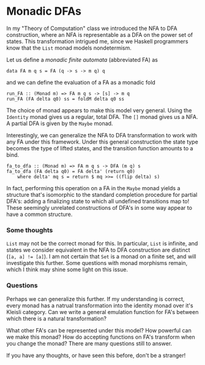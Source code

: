 # Monadic DFAs

In my "Theory of Computation" class we introduced the NFA to DFA construction, where an NFA is representable as a DFA on the power set of states. This transformation intrigued me, since we Haskell programmers know that the  ``List`` monad models nondetermism. 

Let us define a *monadic finite automata* (abbreviated FA) as 
```
data FA m q s = FA (q -> s -> m q) q
```
and we can define the evaluation of a FA as a monadic fold
```
run_FA :: (Monad m) => FA m q s -> [s] -> m q
run_FA (FA delta q0) ss = foldM delta q0 ss
```
The choice of monad appears to make this model very general. Using the ``Identity`` monad gives us a regular, total DFA. The ``[]`` monad gives us a NFA. A partial DFA is given by the ``Maybe`` monad. 

Interestingly, we can generalize the NFA to DFA transformation to work with any FA under this framework. Under this general construction the state type becomes the type of lifted states, and the transition function amounts to a bind. 
```
fa_to_dfa :: (Monad m) => FA m q s -> DFA (m q) s 
fa_to_dfa (FA delta q0) = FA delta' (return q0)     
    where delta' mq s = return $ mq >>= ((flip delta) s)
```
In fact, performing this operation on a FA in the ``Maybe`` monad yields a structure that's isomorphic to the standard completion procedure for partial DFA's: adding a finalizing state to which all undefined transitions map to! These seemingly unrelated constructions of DFA's in some way appear to have a common structure. 

### Some thoughts
``List`` may not be the correct monad for this. In particular, ``List`` is infinite, and states we consider equivalent in the NFA to DFA construction are distinct (`[a, a] != [a]`). I am not certain that `Set` is a monad on a finite set, and will investigate this further. Some questions with monad morphisms remain, which I think may shine some light on this issue. 


### Questions

Perhaps we can generalize this further. If my understanding is correct, every monad has a natrual transformation into the identity monad over it's Kleisli category. Can we write a general emulation function for FA's between which there is a natural transformation? 

What other FA's can be represented under this model? How powerful can we make this monad? How do accepting functions on FA's transform when you change the monad? There are many questions still to answer. 

If you have any thoughts, or have seen this before, don't be a stranger!
